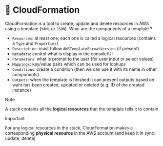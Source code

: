 # 📝 CloudFormation

CloudFormation is a tool to create, update and delete resources in AWS using a template (`YAML` or `JSON`). What are the components of a template ?

- `Resources`: at least one, each one is called a logical resources (contains a `Type` and `Properties`)
- `Description`: must follow `AWSTemplateFormatVersion` (if present)
- `Metadata`: control what is display in the console/UI
- `Parameters`: what is prompt to the user (for user input or select values)
- `Mappings`: key/value pairs which can be used for lookups
- `Conditions`: create a condition (then we can use it with its name in other components)
- `Outputs`: when the template is finished it can present outputs based on waht has been created, updated or deleted (e.g. ID of the created instance)

> [!NOTE]
> A stack contains all the **logical resources** that the template tells it to contain

> [!IMPORTANT]
> For any logical resources in the stack, CloudFormation makes a corresponding **physical resource** in the AWS account (and keep it in sync: update, delete)

